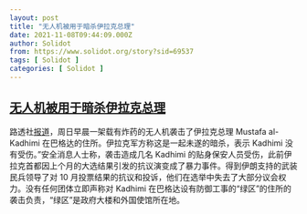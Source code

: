 ```yaml
---
layout: post
title: "无人机被用于暗杀伊拉克总理"
date: 2021-11-08T09:44:09.000Z
author: Solidot
from: https://www.solidot.org/story?sid=69537
tags: [ Solidot ]
categories: [ Solidot ]
---
```

<!--1636364649000-->
[无人机被用于暗杀伊拉克总理](https://www.solidot.org/story?sid=69537)
------

<div>
路透社<a href="https://www.usnews.com/news/world/articles/2021-11-06/drone-attack-targets-iraq-pm-who-escapes-unhurt-iraq-military">报道</a>，周日早晨一架载有炸药的无人机袭击了伊拉克总理 Mustafa al-Kadhimi 在巴格达的住所。伊拉克军方称这是一起未遂的暗杀，表示 Kadhimi 没有受伤。”安全消息人士称，袭击造成几名 Kadhimi 的贴身保安人员受伤，此前伊拉克首都因上个月的大选结果引发的抗议演变成了暴力事件。得到伊朗支持的武装民兵领导了对 10 月投票结果的抗议和投诉，他们在选举中失去了大部分议会权力。没有任何团体立即声称对 Kadhimi 在巴格达设有防御工事的“绿区”的住所的袭击负责，“绿区”是政府大楼和外国使馆所在地。
</div>
